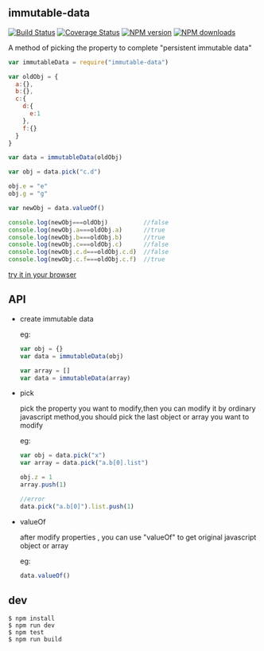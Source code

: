 ## immutable-data

[![Build Status](https://travis-ci.org/flutejs/immutable-data.svg)](https://travis-ci.org/flutejs/immutable-data)
[![Coverage Status](https://coveralls.io/repos/flutejs/immutable-data/badge.svg?branch=master&service=github)](https://coveralls.io/github/flutejs/immutable-data?branch=master)
[![NPM version](https://img.shields.io/npm/v/immutable-data.svg?style=flat)](https://npmjs.org/package/immutable-data)
[![NPM downloads](http://img.shields.io/npm/dm/immutable-data.svg?style=flat)](https://npmjs.org/package/immutable-data)

A method of picking the property to complete "persistent immutable data"

```javascript
var immutableData = require("immutable-data")

var oldObj = {
  a:{},
  b:{},
  c:{
    d:{
      e:1
    },
    f:{}
  }
}

var data = immutableData(oldObj)

var obj = data.pick("c.d")

obj.e = "e"
obj.g = "g"

var newObj = data.valueOf()

console.log(newObj===oldObj)          //false
console.log(newObj.a===oldObj.a)      //true
console.log(newObj.b===oldObj.b)      //true
console.log(newObj.c===oldObj.c)      //false
console.log(newObj.c.d===oldObj.c.d)  //false
console.log(newObj.c.f===oldObj.c.f)  //true
```

[try it in your browser](https://tonicdev.com/npm/immutable-data)

## API

- create immutable data

  eg:

  ```javascript
  var obj = {}
  var data = immutableData(obj)
  ```

  ```javascript
  var array = []
  var data = immutableData(array) 
  ```

- pick
  
  pick the property you want to modify,then you can modify it by ordinary javascript method,you should pick the last object or array you want to modify

  eg:

  ```javascript
  var obj = data.pick("x")
  var array = data.pick("a.b[0].list")
  
  obj.z = 1
  array.push(1)

  //error
  data.pick("a.b[0]").list.push(1)
  ```

- valueOf

  after modify properties , you can use "valueOf" to get original javascript object or array

  eg:

  ```javascript
  data.valueOf()
  ```

## dev

```
$ npm install
$ npm run dev
$ npm test
$ npm run build
```
